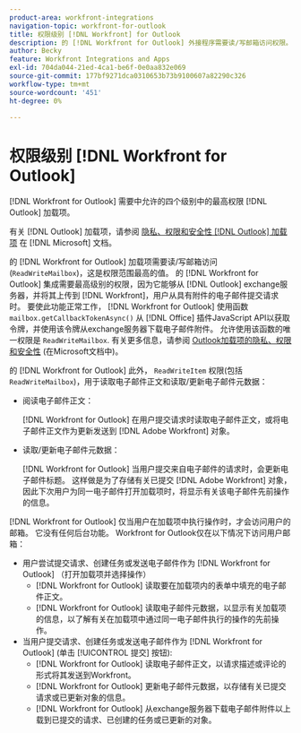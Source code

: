 ```yaml
---
product-area: workfront-integrations
navigation-topic: workfront-for-outlook
title: 权限级别 [!DNL Workfront] for Outlook
description: 的 [!DNL Workfront for Outlook] 外接程序需要读/写邮箱访问权限。 的 [!DNL Workfront for Outlook] 集成需要最高级别的权限，因为它具有从Outlook exchange服务器下载电子邮件附件并将其上传到的功能 [!DNL Workfront]，用户从具有附件的电子邮件提交请求时。
author: Becky
feature: Workfront Integrations and Apps
exl-id: 704da044-21ed-4ca1-be6f-0e0aa832e069
source-git-commit: 177bf9271dca0310653b73b9100607a82290c326
workflow-type: tm+mt
source-wordcount: '451'
ht-degree: 0%

---
```


# 权限级别 [!DNL Workfront for Outlook]

[!DNL Workfront for Outlook] 需要中允许的四个级别中的最高权限 [!DNL Outlook] 加载项。

有关 [!DNL Outlook] 加载项，请参阅 [隐私、权限和安全性 [!DNL Outlook] 加载项](https://docs.microsoft.com/en-us/office/dev/add-ins/outlook/privacy-and-security) 在 [!DNL Microsoft] 文档。

的 [!DNL Workfront for Outlook] 加载项需要读/写邮箱访问(`ReadWriteMailbox`)，这是权限范围最高的值。
的 [!DNL Workfront for Outlook] 集成需要最高级别的权限，因为它能够从 [!DNL Outlook] exchange服务器，并将其上传到 [!DNL Workfront]，用户从具有附件的电子邮件提交请求时。 要使此功能正常工作， [!DNL Workfront for Outlook] 使用函数 `mailbox.getCallbackTokenAsync()` 从 [!DNL Office] 插件JavaScript API以获取令牌，并使用该令牌从exchange服务器下载电子邮件附件。 允许使用该函数的唯一权限是 `ReadWriteMailbox`. 有关更多信息，请参阅 [Outlook加载项的隐私、权限和安全性](https://docs.microsoft.com/en-us/office/dev/add-ins/outlook/privacy-and-security) (在Microsoft文档中)。

的 [!DNL Workfront for Outlook] 此外， `ReadWriteItem` 权限(包括 `ReadWriteMailbox`)，用于读取电子邮件正文和读取/更新电子邮件元数据：

* 阅读电子邮件正文：

   [!DNL Workfront for Outlook] 在用户提交请求时读取电子邮件正文，或将电子邮件正文作为更新发送到 [!DNL Adobe Workfront] 对象。
* 读取/更新电子邮件元数据：

   [!DNL Workfront for Outlook] 当用户提交来自电子邮件的请求时，会更新电子邮件标题。 这样做是为了存储有关已提交 [!DNL Adobe Workfront] 对象，因此下次用户为同一电子邮件打开加载项时，将显示有关该电子邮件先前操作的信息。

[!DNL Workfront for Outlook] 仅当用户在加载项中执行操作时，才会访问用户的邮箱。 它没有任何后台功能。 Workfront for Outlook仅在以下情况下访问用户邮箱：

* 用户尝试提交请求、创建任务或发送电子邮件作为 [!DNL Workfront for Outlook] （打开加载项并选择操作）
   * [!DNL Workfront for Outlook] 读取要在加载项内的表单中填充的电子邮件正文。
   * [!DNL Workfront for Outlook] 读取电子邮件元数据，以显示有关加载项的信息，以了解有关在加载项中通过同一电子邮件执行的操作的先前操作。
* 当用户提交请求、创建任务或发送电子邮件作为 [!DNL Workfront for Outlook] (单击 [!UICONTROL 提交] 按钮):
   * [!DNL Workfront for Outlook] 读取电子邮件正文，以请求描述或评论的形式将其发送到Workfront。
   * [!DNL Workfront for Outlook] 更新电子邮件元数据，以存储有关已提交请求或已更新对象的信息。
   * [!DNL Workfront for Outlook] 从exchange服务器下载电子邮件附件以上载到已提交的请求、已创建的任务或已更新的对象。
